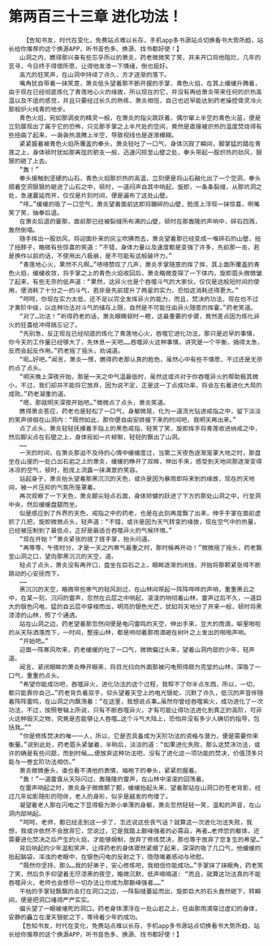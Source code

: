 # 第两百三十三章 进化功法！
        【告知书友，时代在变化，免费站点难以长存，手机app多书源站点切换看书大势所趋，站长给你推荐的这个换源APP，听书音色多、换源、找书都好使！】
       山洞之内，瞧得那兴奋有些忘乎所以的萧炎，药老微微笑了笑，并未开口将他阻拦，几年的苦寻，今日终于得偿所愿，让得他发泄一下情绪，倒也挺好。
       高亢的狂笑声，在山洞中持续了许久，方才逐渐的落下。
       嘴角犹自带着一抹笑意，萧炎低头望着那不断开握的手掌，青色火焰，在其上缓缓升腾着，由于现在已经彻底炼化了青莲地心火的缘故，所以现在的它，并没有再给萧炎带来任何的炽热高温以及不适的感觉，并且只要经过长久的熟练，萧炎相信，自己也迟早能达到药老操控骨灵冷火那般炉火纯青的地步。
       青色火焰，宛如那调皮的精灵一般，在萧炎的指尖跳跃着，偶尔窜上半空的青色火苗，便是立刻展现出了属于它的恐怖，只见那手掌之上半尺处的空间，竟然是直接被炽热的温度焚烧得有些扭曲了起来，一袅袅热浪腾上半空，导致视线也是逐渐模糊。
       紧紧握着被青色火焰所覆盖的拳头，萧炎轻吐了一口气，身体沉寂了瞬间，脚掌猛的踏在青莲之上，身体顿时犹如那离弦的箭支一般，迅速闪掠至山壁之处，拳头带起一股炽热的劲风，狠狠的砸了上去。
       “轰！”
       拳头接触到坚硬的山石，青色火焰那炽热的高温，立刻便是将山石融化出了一个空洞，拳头顺着空洞狠狠的砸进了山石之中，顿时，一道闷声自其中响起，旋即，一条条裂缝，从那坑洞之处，急速蔓延而开，仅仅是片刻时间，便是遍布了这处山壁。
       “呼…”缓缓的吸了一口空气，萧炎望着面前这即将蹦碎的山壁，脸庞上浮现一抹惊喜，咧嘴笑了笑，抽拳后退。
       在萧炎后退的霎那，面前那已经被裂缝所布满的山壁，顿时在那轰隆的声响中，碎石四溅，轰然倒塌。
       随手挥出一股劲风，将迎面扑来的灰尘吹拂而去，萧炎望着那已经变成一堆碎石的山壁，扭了扭脖子，略微有些惊喜的笑道：“不错，身体力量以及速度都是变强了许多，先前那一击，若是换作以前的话，不使用出八极崩，是不可能有这般破坏力。”
       “青莲地心火，果然不凡啊…”啧啧赞叹了几声，萧炎手掌随意的挥了挥，其上面所覆盖的青色火焰，缓缓收敛，将手掌之上的青色火焰收回后，萧炎略微查探了一下体内，旋即眉头微微皱了起来，有些无奈的低声道：“果然，这异火也是个吞噬斗气的大家伙，仅仅是这般短时间的使用，便消耗了十分之一的斗气，若非是先前提升了两星的实力，恐怕这消耗还得更大。”
       “呵呵，你现在实力太低，还不足以完全发挥异火的能力，而且，焚决的功法，现在也不过才黄阶中级，以这种功法对斗气的储存上限，自然是不可能任由异火随意的挥霍。”药老笑道。
       “对了…功法！”听得药老的话，萧炎眼睛顿时一瞪，这最重要的步骤，竟然差点因为炼化异火的狂喜给冲得搞忘记了。
       “先别急，反正现在已经彻底的炼化了青莲地心火，吞噬它进化功法，那只是迟早的事情，你今天的工作量已经够大了，先休息一天吧……吞噬异火这种事情，讲究是一个平衡，搞得太急，反而会起反作用。”药老摇了摇头，劝诫道。
       “呃…好吧。”闻言，萧炎一愣，瞧得药老那认真的脸色，虽然心中有些不情愿，不过还是无奈的点了点头。
       “明天晚上深夜开始，那是一天之中气温最低时，虽然这或许对于你吞噬异火的帮助极其微小，不过，我们却并不能将它放弃，因为说不定，正是这一丁点成功率，将会左右着进化大局的成败。”药老凝重的道。
       “嗯，那就明天深夜开始吧…”微微点了点头，萧炎笑道。
       瞧得萧炎答应，药老也是轻松了一口气，身躯微晃，化为一道流光钻进戒指之中，留下淡淡的笑声徘徊在山洞内：“既然如此，那你便自由安排接下来的时间吧，我明天再出来。”
       点了点头，萧炎轻轻抚摸着手指上的黑色戒指，轻笑了笑，旋即挥手将青莲收进纳戒之中，然后脚尖点在石壁之上，身体宛如一片柳絮，轻轻的飘出了山洞。
       ……
       一天的时间，在萧炎那迫不及待的心情中缓缓度过，当第二天夜色逐渐笼罩大地之时，那盘坐在山崖的一处凸出石岩之上的萧炎，缓缓的睁开了双眸，伸出手来，感受到天地间那逐渐变得冰凉的空气，顿时，脸庞上流露一抹满意的笑容。
       站起身子，萧炎抬头望着那黑沉沉的天色，或许是因为暴雨即将来到的缘故，现在的天地间，被一片压抑的气氛所笼罩着。
       再次观察了一下天色，萧炎脚尖轻点石面，身体矫健的跃进了下方的那处山洞之中，行至洞中央，然后缓缓盘腿而坐。
       似是感应到了外界的天色，戒指之中的药老，也是在此刻再度飘了出来，伸手手掌在面前虚抓了几把，旋即微微点头，轻声道：“不错，或许是因为天气转变的缘故，现在空气中的热量，已经被压制到了最低点，正好是最适合吞噬异火的气候环境。”
       “现在开始？”萧炎紧张的搓了搓手掌，抬头问道。
       “再等等，午夜时分，才是一天之内寒气最重之时，那时候再开动！”微微摇了摇头，药老飘至山洞之口，望向那黑沉沉的天空，道。
       轻点了点头，萧炎没有再开口，盘坐在巨石之上，眼眸逐渐的闭拢，开始将那颗紧张得不断跳动的心安抚而下。
       ……
       黑沉沉的天空，略微带些寒气的轻风刮过，在山林间带起一阵阵哗哗的声响，重重黑云之中，在某一刻，沉闷的雷声，忽然在云层之中响起，滚滚的响彻着山林，雷声过后不久，一道巨大的银色闪电，猛的自云层中穿梭而出，明亮的银色光芒，犹如将天地分了开来一般，顿时将黑漆漆的山林，照了个通透。
       站在山洞之边，药老望着那忽然间便是电闪雷鸣的天空，伸出手来，豆大的雨滴，噼里啪啦的从天际洒落而下，一时间，整座山林，都是响彻着那雨滴砸在树叶之上发出的啪啪声响。
       “开始吧…”
       迎面一阵寒风吹来，药老缓缓的吐了一口气，微微偏过头来，望着山洞内部的少年，轻声道。
       闻言，紧闭眼眸的萧炎睁开眼来，将目光扫向外面那被闪电照得颇为亮堂的山林，深吸了一口气，重重的点头。
       “希望你能成功吧，吞噬异火，进化功法的这个过程，我帮不了你半点东西，所以，一切，都只能靠你自己…”药老背负着双手，仰头望着天空上的电光银蛇，沉默了许久，低沉的声音伴随着阵阵雷鸣，在山洞之内飘荡着：“在这里，我想说点事…虽然你曾经吞噬紫火，成功进化了一次功法，不过，按照卷轴上所说，只有不断吞噬异火，才有可能让得功法进化到真正的高阶，可异火这种毁灭之物，究竟是否能够让人吞噬…这个斗气大陆上，恐怕并没有多少人确切的指导，包括我…”“
       “你是修炼焚决的唯一一人，所以，它是否具备成为天阶功法的资格与潜力，便是需要你来衡量。”说到此处，药老眉头紧皱着，半晌后，淡淡的道：“如果进化失败，那么这焚决功法，或许的确是有些问题，而到时候……便放弃这种功法吧，没有了进化这一项功能的焚决，价值顶多只能与一卷玄阶功法相仿。”
       萧炎微微垂头，谁也看不清他的表情，袖袍下的拳头，紧紧的握着。
       “轰！”一道雷霆从天际闪过，轰隆隆的雷声，在山林中滚滚的回荡着。
       在雷声响起之时，萧炎身子微微颤了颤，缓缓抬起头来，望着那站在山洞口的苍老背影，经过几年如影随形的陪伴，老人的身形，似乎是越发的佝偻了。
       凝望着老人那在闪电之下显得极为渺小单薄的身躯，萧炎忽然轻轻一笑，温和的声音，在山洞内部响起。
       “呵呵，老师，都已经走到这一步了，怎还说这些丧气话？就算这一次进化功法失败，我想，我或许依然不会放弃它，您说过，它是我踏上巅峰强者的必需品，再者…老师您的躯体，还需要进化焚决之后产生的火焰，才能够煅制，放弃了修炼焚决，那也等于放弃了您复生的希望…”
       背后响起的少年温和笑声，让得药老的身体骤然紧绷了起来，深深的吸了几口气，他缓缓的抬起脑袋，浑浊的老眼中，在银色闪电的反射之下，隐隐噙着感动与欣慰。
       “既然你坚持，那么…我的好弟子，安心修炼吧，我相信你能成功…”手掌抹了抹眼角，药老笑了笑，然后负手仰望着无尽漆黑的夜空，略微沉默，低声喃喃道: “而且，就算这功法真的不能吞噬异火，老师也会想尽一切办法让你成为那巅峰强者……”
       干枯的手掌轻飘飘的击打在洞口之边，一阵裂缝蔓延而出，旋即巨大的石头轰然砸下，转瞬间，便是把洞口堵得严严实实。
       偏头望了一眼被堵死的洞口，药老身体漂浮在一处山岩之上，任由那雨滴穿过虚幻的身体，安静的矗立在漫天银蛇之下，等待着少年的成功。
       【告知书友，时代在变化，免费站点难以长存，手机app多书源站点切换看书大势所趋，站长给你推荐的这个换源APP，听书音色多、换源、找书都好使！】